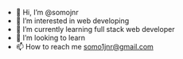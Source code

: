- 👋 Hi, I’m @somojnr
- 👀 I’m interested in web developing 
- 🌱 I’m currently learning full stack web developer
- 💞️ I’m looking to learn 
- 📫 How to reach me somo1jnr@gmail.com

<!---
somojnr/somojnr is a ✨ special ✨ repository because its `README.md` (this file) appears on your GitHub profile.
You can click the Preview link to take a look at your changes.
--->
